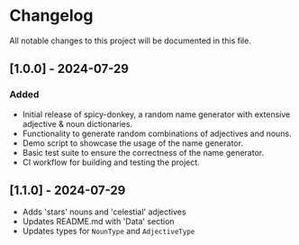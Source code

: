 # Changelog

All notable changes to this project will be documented in this file.

## [1.0.0] - 2024-07-29

### Added

- Initial release of spicy-donkey, a random name generator with extensive adjective & noun dictionaries.
- Functionality to generate random combinations of adjectives and nouns.
- Demo script to showcase the usage of the name generator.
- Basic test suite to ensure the correctness of the name generator.
- CI workflow for building and testing the project.

## [1.1.0] - 2024-07-29

- Adds 'stars' nouns and 'celestial' adjectives
- Updates README.md with 'Data' section
- Updates types for `NounType` and `AdjectiveType`
